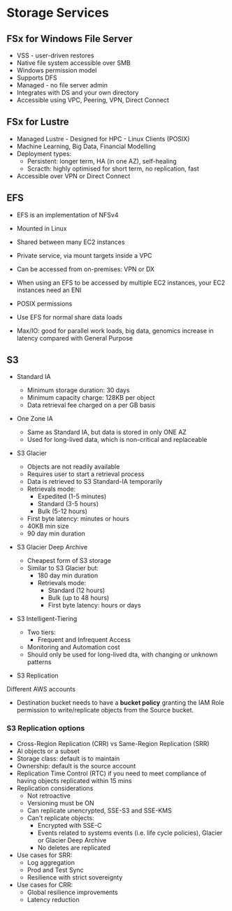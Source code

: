 # Storage Services

## FSx for Windows File Server
* VSS - user-driven restores
* Native file system accessible over SMB
* Windows permission model
* Supports DFS
* Managed - no file server admin
* Integrates with DS and your own directory
* Accessible using VPC, Peering, VPN, Direct Connect 

## FSx for Lustre
* Managed Lustre - Designed for HPC - Linux Clients (POSIX)
* Machine Learning, Big Data, Financial Modelling
* Deployment types:
    * Persistent: longer term, HA (in one AZ), self-healing
    * Scracth: highly optimised for short term, no replication, fast
* Accessible over VPN or Direct Connect

## EFS
* EFS is an implementation of NFSv4
* Mounted in Linux
* Shared between many EC2 instances
* Private service, via mount targets inside a VPC
* Can be accessed from on-premises: VPN or DX 
* When using an EFS to be accessed by multiple EC2 instances, your EC2 instances need an ENI
* POSIX permissions
* Use EFS for normal share data loads

* Max/IO: good for parallel work loads, big data, genomics
 increase in latency compared with General Purpose

## S3
* Standard IA
    * Minimum storage duration: 30 days
    * Minimum capacity charge: 128KB per object
    * Data retrieval fee charged on a per GB basis

* One Zone IA
    * Same as Standard IA, but data is stored in only ONE AZ
    * Used for long-lived data, which is non-critical and replaceable

* S3 Glacier
    * Objects are not readily available
    * Requires user to start a retrieval process
    * Data is retrieved to S3 Standard-IA temporarily
    * Retrievals mode:
        * Expedited (1-5 minutes)
        * Standard (3-5 hours)
        * Bulk (5-12 hours)
    * First byte latency: minutes or hours
    * 40KB min size
    * 90 day min duration

* S3 Glacier Deep Archive
    * Cheapest form of S3 storage
    * Similar to S3 Glacier but:
        * 180 day min duration
        * Retrievals mode:
            * Standard (12 hours)
            * Bulk (up to 48 hours)
            * First byte latency: hours or days

* S3 Intelligent-Tiering
    * Two tiers:
        * Frequent and Infrequent Access
    * Monitoring and Automation cost
    * Should only be used for long-lived dta, with changing or unknown patterns

* S3 Replication

Different AWS accounts
* Destination bucket needs to have a **bucket policy**  granting the IAM Role permission to write/replicate objects from the Source bucket.

### S3 Replication options

* Cross-Region Replication (CRR) vs Same-Region Replication (SRR)
* Al objects or a subset
* Storage class: default is to maintain
* Ownership: default is the source account
* Replication Time Control (RTC) if you need to meet compliance of having objects replicated within 15 mins
* Replication considerations
    * Not retroactive
    * Versioning must be ON
    * Can replicate unencrypted, SSE-S3 and SSE-KMS
    * Can't replicate objects:
        * Encrypted with SSE-C
        * Events related to systems events (i.e. life cycle policies), Glacier or Glacier Deep Archive 
        * No deletes are replicated
* Use cases for SRR:
    * Log aggregation
    * Prod and Test Sync
    * Resilience with strict sovereignty
* Use cases for CRR:
    * Global resilience improvements
    * Latency reduction
  